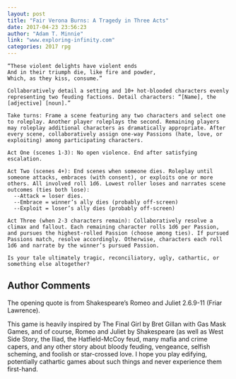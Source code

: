 ```yaml
---
layout: post
title: "Fair Verona Burns: A Tragedy in Three Acts"
date: 2017-04-23 23:56:23
author: "Adam T. Minnie"
link: "www.exploring-infinity.com"
categories: 2017 rpg
---
```

```
“These violent delights have violent ends
And in their triumph die, like fire and powder,
Which, as they kiss, consume.”

Collaboratively detail a setting and 10+ hot-blooded characters evenly representing two feuding factions. Detail characters: “[Name], the [adjective] [noun].”

Take turns: Frame a scene featuring any two characters and select one to roleplay. Another player roleplays the second. Remaining players may roleplay additional characters as dramatically appropriate. After every scene, collaboratively assign one-way Passions (hate, love, or exploiting) among participating characters.

Act One (scenes 1-3): No open violence. End after satisfying escalation.

Act Two (scenes 4+): End scenes when someone dies. Roleplay until someone attacks, embraces (with consent), or exploits one or more others. All involved roll 1d6. Lowest roller loses and narrates scene outcomes (ties both lose): 
  --Attack = loser dies.
  --Embrace = winner’s ally dies (probably off-screen)
  --Exploit = loser’s ally dies (probably off-screen)

Act Three (when 2-3 characters remain): Collaboratively resolve a climax and fallout. Each remaining character rolls 1d6 per Passion, and pursues the highest-rolled Passion (choose among ties). If pursued Passions match, resolve accordingly. Otherwise, characters each roll 1d6 and narrate by the winner’s pursued Passion. 

Is your tale ultimately tragic, reconciliatory, ugly, cathartic, or something else altogether?
```
## Author Comments 

The opening quote is from Shakespeare’s Romeo and Juliet 2.6.9-11 (Friar Lawrence). 

This game is heavily inspired by The Final Girl by Bret Gillan with Gas Mask Games, and of course, Romeo and Juliet by Shakespeare (as well as West Side Story, the Iliad, the Hatfield-McCoy feud, many mafia and crime capers, and any other story about bloody feuding, vengeance, selfish scheming, and foolish or star-crossed love. I hope you play edifying, potentially cathartic games about such things and never experience them first-hand.
